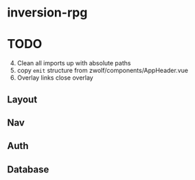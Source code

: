 # inversion-rpg
 
# TODO
4. Clean all imports up with absolute paths
7. copy `emit` structure from zwolf/components/AppHeader.vue
10. Overlay links close overlay

## Layout
## Nav
## Auth
## Database
## 